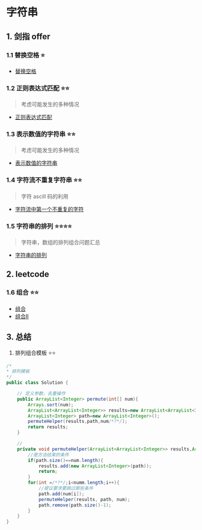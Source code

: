 # 字符串

## 1. 剑指 offer

### 1.1 替换空格 ⭐

* [替换空格](https://www.nowcoder.com/practice/4060ac7e3e404ad1a894ef3e17650423?tpId=13&tqId=11155&tPage=1&rp=1&ru=/ta/coding-interviews&qru=/ta/coding-interviews/question-ranking)

### 1.2 正则表达式匹配 ⭐⭐

> 考虑可能发生的多种情况

* [正则表达式匹配](../offerJz/5-正则表达式匹配.java)
   
### 1.3 表示数值的字符串 ⭐⭐

> 考虑可能发生的多种情况

* [表示数值的字符串](../offerJz/6-表示数值的字符串.java)

### 1.4 字符流不重复字符串 ⭐⭐

> 字符 ascill 码的利用

* [字符流中第一个不重复的字符](https://www.nowcoder.com/practice/00de97733b8e4f97a3fb5c680ee10720?tpId=13&tqId=11207&tPage=1&rp=1&ru=/ta/coding-interviews&qru=/ta/coding-interviews/question-ranking)

### 1.5 字符串的排列 ⭐⭐⭐⭐

> 字符串，数组的排列组合问题汇总

* [字符串的排列](https://www.nowcoder.com/practice/fe6b651b66ae47d7acce78ffdd9a96c7?tpId=13&tqId=11180&tPage=1&rp=1&ru=/ta/coding-interviews&qru=/ta/coding-interviews/question-ranking)


## 2. leetcode

### 1.6 组合 ⭐⭐

* [组合](https://leetcode-cn.com/problems/combinations/)
* [组合Ⅱ](https://leetcode-cn.com/problems/combination-sum-ii/)

## 3. 总结

1. 排列组合模板 ⭐⭐

```java
/*
* 排列模板
*/
public class Solution {

    // 定义参数，去重操作
	public ArrayList<Integer> permute(int[] num){
		Arrays.sort(num);
		ArrayList<ArrayList<Integer>> results=new ArrayList<ArrayList<Integer>>();
		ArrayList<Integer> path=new ArrayList<Integer>();
		permuteHelper(results,path,num/*?*/);
		return results;
	}

    // 
    private void permuteHelper(ArrayList<ArrayList<Integer>> results,ArrayList<Integer> path,int[] num){
        //是方法结束的条件
        if(path.size()==num.length){ 
			results.add(new ArrayList<Integer>(path));
			return;
		}
		for(int =/*?*/;i<numm.length;i++){
			//提议要求要跳过那些条件
			path.add(num[i]);
			permuteHelper(results, path, num);
		    path.remove(path.size()-1);
		}
    }
}
```
